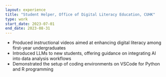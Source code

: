 ```yaml
---
layout: experience
title: "Student Helper, Office of Digital Literacy Education, CUHK"
type: work
start_date: 2023-07-01
end_date: 2023-08-31
---
```


- Produced instructional videos aimed at enhancing digital literacy among first-year undergraduates
- Introduced LLMs to new students, offering guidance on integrating AI into data analysis workflows
- Demonstrated the setup of coding environments on VSCode for Python and R programming
